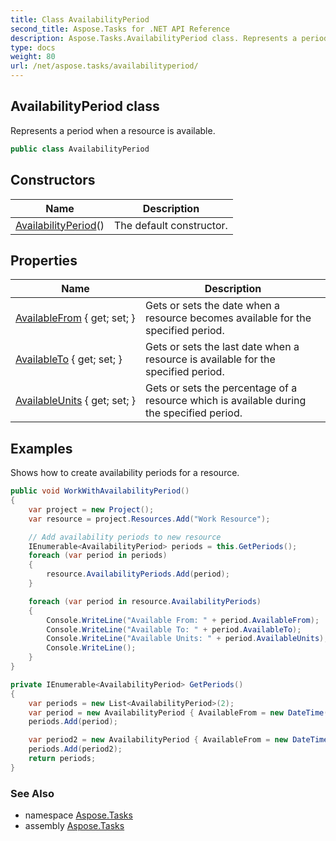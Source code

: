 ```yaml
---
title: Class AvailabilityPeriod
second_title: Aspose.Tasks for .NET API Reference
description: Aspose.Tasks.AvailabilityPeriod class. Represents a period when a resource is available
type: docs
weight: 80
url: /net/aspose.tasks/availabilityperiod/
---
```

## AvailabilityPeriod class

Represents a period when a resource is available.

```csharp
public class AvailabilityPeriod
```

## Constructors

| Name | Description |
| --- | --- |
| [AvailabilityPeriod](availabilityperiod/)() | The default constructor. |

## Properties

| Name | Description |
| --- | --- |
| [AvailableFrom](../../aspose.tasks/availabilityperiod/availablefrom/) { get; set; } | Gets or sets the date when a resource becomes available for the specified period. |
| [AvailableTo](../../aspose.tasks/availabilityperiod/availableto/) { get; set; } | Gets or sets the last date when a resource is available for the specified period. |
| [AvailableUnits](../../aspose.tasks/availabilityperiod/availableunits/) { get; set; } | Gets or sets the percentage of a resource which is available during the specified period. |

## Examples

Shows how to create availability periods for a resource.

```csharp
public void WorkWithAvailabilityPeriod()
{
    var project = new Project();
    var resource = project.Resources.Add("Work Resource");

    // Add availability periods to new resource
    IEnumerable<AvailabilityPeriod> periods = this.GetPeriods();
    foreach (var period in periods)
    {
        resource.AvailabilityPeriods.Add(period);
    }

    foreach (var period in resource.AvailabilityPeriods)
    {
        Console.WriteLine("Available From: " + period.AvailableFrom);
        Console.WriteLine("Available To: " + period.AvailableTo);
        Console.WriteLine("Available Units: " + period.AvailableUnits);
        Console.WriteLine();
    }
}

private IEnumerable<AvailabilityPeriod> GetPeriods()
{
    var periods = new List<AvailabilityPeriod>(2);
    var period = new AvailabilityPeriod { AvailableFrom = new DateTime(2011, 12, 12), AvailableTo = new DateTime(2013, 12, 12), AvailableUnits = 0.99 };
    periods.Add(period);

    var period2 = new AvailabilityPeriod { AvailableFrom = new DateTime(2013, 12, 12), AvailableTo = new DateTime(2015, 12, 12), AvailableUnits = 0.94 };
    periods.Add(period2);
    return periods;
}
```

### See Also

* namespace [Aspose.Tasks](../../aspose.tasks/)
* assembly [Aspose.Tasks](../../)


